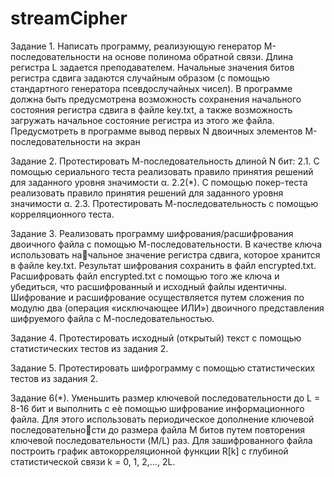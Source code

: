 # streamCipher
Задание 1. Написать программу, реализующую генератор M-последовательности на основе полинома обратной связи. Длина регистра L задается преподавателем. Начальные значения битов регистра сдвига задаются случайным образом (с помощью стандартного генератора псевдослучайных чисел). В программе должна быть предусмотрена возможность сохранения начального состояния регистра сдвига в файле key.txt, а также возможность загружать начальное состояние регистра из этого же файла. Предусмотреть в программе вывод первых N двоичных элементов М-последовательности на экран

Задание 2. Протестировать М-последовательность длиной N бит:
2.1. С помощью сериального теста реализовать правило принятия решений для заданного уровня значимости α.
2.2(*). С помощью покер-теста реализовать правило принятия решений для заданного уровня значимости α.
2.3. Протестировать М-последовательность с помощью корреляционного теста.

Задание 3. Реализовать программу шифрования/расшифрования двоичного файла с помощью М-последовательности. В качестве ключа использовать начальное значение регистра сдвига, которое хранится в файле key.txt. Результат шифрования сохранить в файл encrypted.txt. Расшифровать файл encrypted.txt с помощью того же ключа и убедиться, что расшифрованный и исходный файлы идентичны. Шифрование и расшифрование осуществляется путем сложения по модулю два (операция «исключающее ИЛИ») двоичного 
представления шифруемого файла с М-последовательностью.

Задание 4. Протестировать исходный (открытый) текст с помощью статистических тестов из задания 2.

Задание 5. Протестировать шифрограмму с помощью статистических тестов из задания 2. 

Задание 6(*). Уменьшить размер ключевой последовательности до L = 8-16 бит и выполнить с еѐ помощью шифрование информационного файла. Для этого использовать периодическое дополнение ключевой последовательности до размера файла M битов путем повторения ключевой последовательности (M/L) раз. Для зашифрованного файла построить график автокорреляционной функции R[k] с глубиной статистической связи k = 0, 1, 2,…, 2L.
